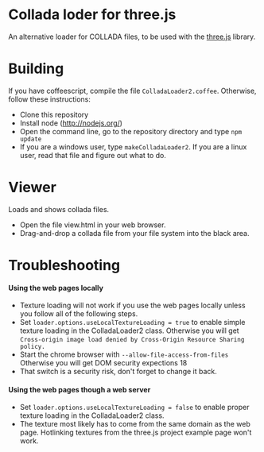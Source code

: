 Collada loder for three.js
==========================

An alternative loader for COLLADA files, to be used with the [three.js](http://github.com/mrdoob/three.js) library.

Building
========

If you have coffeescript, compile the file `ColladaLoader2.coffee`. Otherwise, follow these instructions:
* Clone this repository
* Install node (http://nodejs.org/)
* Open the command line, go to the repository directory and type `npm update`
* If you are a windows user, type `makeColladaLoader2`. If you are a linux user, read that file and figure out what to do.

Viewer
======

Loads and shows collada files.

* Open the file view.html in your web browser.
* Drag-and-drop a collada file from your file system into the black area.


Troubleshooting
===============

#### Using the web pages locally

* Texture loading will not work if you use the web pages locally unless you follow all of the following steps.
* Set `loader.options.useLocalTextureLoading = true` to enable simple texture loading in the ColladaLoader2 class.
  Otherwise you will get `Cross-origin image load denied by Cross-Origin Resource Sharing policy.`
* Start the chrome browser with `--allow-file-access-from-files`
  Otherwise you will get DOM security expections 18
* That switch is a security risk, don't forget to change it back.

#### Using the web pages though a web server

* Set `loader.options.useLocalTextureLoading = false` to enable proper texture loading in the ColladaLoader2 class.
* The texture most likely has to come from the same domain as the web page.
  Hotlinking textures from the three.js project example page won't work.

